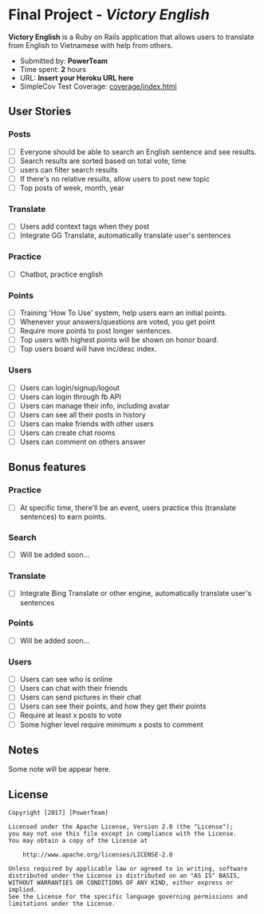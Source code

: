 # Final Project - *Victory English*

**Victory English** is a Ruby on Rails application that allows users to translate from English to Vietnamese with help from others.

- Submitted by: **PowerTeam**
- Time spent: **2** hours
- URL: **Insert your Heroku URL here**
- SimpleCov Test Coverage: [coverage/index.html](coverage/index.html)

## User Stories

### Posts

* [ ] Everyone should be able to search an English sentence and see results.
* [ ] Search results are sorted based on total vote, time
* [ ] users can filter search results
* [ ] If there's no relative results, allow users to post new topic
* [ ] Top posts of week, month, year

### Translate
* [ ] Users add context tags when they post
* [ ] Integrate GG Translate, automatically translate user's sentences

### Practice
* [ ] Chatbot, practice english

### Points

* [ ] Training 'How To Use' system, help users earn an initial points.
* [ ] Whenever your answers/questions are voted, you get point
* [ ] Require more points to post longer sentences.
* [ ] Top users with highest points will be shown on honor board.
* [ ] Top users board will have inc/desc index.

### Users

* [ ] Users can login/signup/logout
* [ ] Users can login through fb API
* [ ] Users can manage their info, including avatar
* [ ] Users can see all their posts in history
* [ ] Users can make friends with other users
* [ ] Users can create chat rooms
* [ ] Users can comment on others answer

## Bonus features

### Practice

* [ ] At specific time, there'll be an event, users practice this (translate sentences) to earn points.

### Search

* [ ] Will be added soon...

### Translate

* [ ] Integrate Bing Translate or other engine, automatically translate user's sentences

### Points

* [ ] Will be added soon...

### Users

* [ ] Users can see who is online
* [ ] Users can chat with their friends
* [ ] Users can send pictures in their chat
* [ ] Users can see their points, and how they get their points
* [ ] Require at least x posts to vote
* [ ] Some higher level require minimum x posts to comment

## Notes

Some note will be appear here.

## License

	Copyright [2017] [PowerTeam]

	Licensed under the Apache License, Version 2.0 (the "License");
	you may not use this file except in compliance with the License.
	You may obtain a copy of the License at

		http://www.apache.org/licenses/LICENSE-2.0

	Unless required by applicable law or agreed to in writing, software
	distributed under the License is distributed on an "AS IS" BASIS,
	WITHOUT WARRANTIES OR CONDITIONS OF ANY KIND, either express or implied.
	See the License for the specific language governing permissions and
	limitations under the License.
